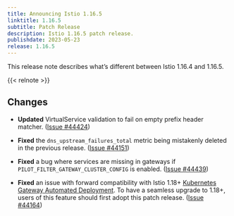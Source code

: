 ```yaml
---
title: Announcing Istio 1.16.5
linktitle: 1.16.5
subtitle: Patch Release
description: Istio 1.16.5 patch release.
publishdate: 2023-05-23
release: 1.16.5
---
```


This release note describes what’s different between Istio 1.16.4 and 1.16.5.

{{< relnote >}}

## Changes

- **Updated** VirtualService validation to fail on empty prefix header matcher.
  ([Issue #44424](https://github.com/istio/istio/issues/44424))

- **Fixed** the `dns_upstream_failures_total` metric being mistakenly deleted in the previous release.
  ([Issue #44151](https://github.com/istio/istio/issues/44151))

- **Fixed** a bug where services are missing in gateways if `PILOT_FILTER_GATEWAY_CLUSTER_CONFIG` is enabled.
  ([Issue #44439](https://github.com/istio/istio/issues/44439))

- **Fixed** an issue with forward compatibility with Istio 1.18+ [Kubernetes Gateway Automated Deployment](/docs/tasks/traffic-management/ingress/gateway-api/#automated-deployment).
  To have a seamless upgrade to 1.18+, users of this feature should first adopt this patch release.
  ([Issue #44164](https://github.com/istio/istio/issues/44164))
